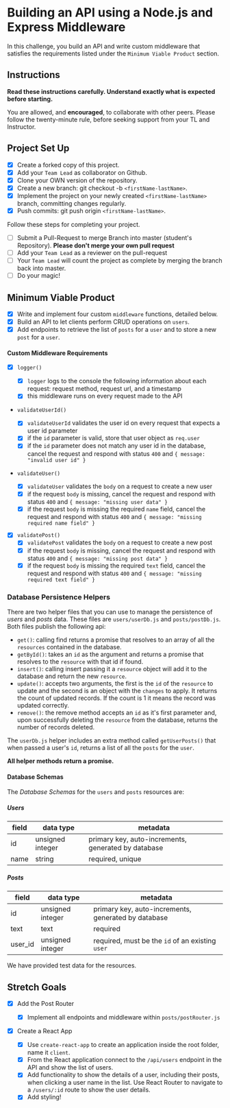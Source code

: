 # Building an API using a Node.js and Express Middleware

In this challenge, you build an API and write custom middleware that satisfies the requirements listed under the `Minimum Viable Product` section.

## Instructions

**Read these instructions carefully. Understand exactly what is expected before starting.**

You are allowed, and **encouraged**, to collaborate with other peers. Please follow the twenty-minute rule, before seeking support from your TL and Instructor.

## Project Set Up

- [x] Create a forked copy of this project.
- [x] Add your `Team Lead` as collaborator on Github.
- [x] Clone your OWN version of the repository.
- [x] Create a new branch: git checkout -b `<firstName-lastName>`.
- [x] Implement the project on your newly created `<firstName-lastName>` branch, committing changes regularly.
- [x] Push commits: git push origin `<firstName-lastName>`.

Follow these steps for completing your project.

- [ ] Submit a Pull-Request to merge <firstName-lastName> Branch into master (student's Repository). **Please don't merge your own pull request**
- [ ] Add your `Team Lead` as a reviewer on the pull-request
- [ ] Your `Team Lead` will count the project as complete by merging the branch back into master.
- [ ] Do your magic!

## Minimum Viable Product

- [x] Write and implement four custom `middleware` functions, detailed below.
- [x] Build an API to let clients perform CRUD operations on `users`.
- [x] Add endpoints to retrieve the list of `posts` for a `user` and to store a new `post` for a `user`.

#### Custom Middleware Requirements

- [x] `logger()`

  - [x] `logger` logs to the console the following information about each request: request method, request url, and a timestamp
  - [x] this middleware runs on every request made to the API

- `validateUserId()`

  - [x] `validateUserId` validates the user id on every request that expects a user id parameter
  - [x] if the `id` parameter is valid, store that user object as `req.user`
  - [x] if the `id` parameter does not match any user id in the database, cancel the request and respond with status `400` and `{ message: "invalid user id" }`

- `validateUser()`

  - [x] `validateUser` validates the `body` on a request to create a new user
  - [x] if the request `body` is missing, cancel the request and respond with status `400` and `{ message: "missing user data" }`
  - [x] if the request `body` is missing the required `name` field, cancel the request and respond with status `400` and `{ message: "missing required name field" }`

- [x] `validatePost()`
  - [x] `validatePost` validates the `body` on a request to create a new post
  - [x] if the request `body` is missing, cancel the request and respond with status `400` and `{ message: "missing post data" }`
  - [x] if the request `body` is missing the required `text` field, cancel the request and respond with status `400` and `{ message: "missing required text field" }`

### Database Persistence Helpers

There are two helper files that you can use to manage the persistence of _users_ and _posts_ data. These files are `users/userDb.js` and `posts/postDb.js`. Both files publish the following api:

- `get()`: calling find returns a promise that resolves to an array of all the `resources` contained in the database.
- `getById()`: takes an `id` as the argument and returns a promise that resolves to the `resource` with that id if found.
- `insert()`: calling insert passing it a `resource` object will add it to the database and return the new `resource`.
- `update()`: accepts two arguments, the first is the `id` of the `resource` to update and the second is an object with the `changes` to apply. It returns the count of updated records. If the count is 1 it means the record was updated correctly.
- `remove()`: the remove method accepts an `id` as it's first parameter and, upon successfully deleting the `resource` from the database, returns the number of records deleted.

The `userDb.js` helper includes an extra method called `getUserPosts()` that when passed a user's `id`, returns a list of all the `posts` for the `user`.

**All helper methods return a promise.**

#### Database Schemas

The _Database Schemas_ for the `users` and `posts` resources are:

##### Users

| field | data type        | metadata                                            |
| ----- | ---------------- | --------------------------------------------------- |
| id    | unsigned integer | primary key, auto-increments, generated by database |
| name  | string           | required, unique                                    |

##### Posts

| field   | data type        | metadata                                            |
| ------- | ---------------- | --------------------------------------------------- |
| id      | unsigned integer | primary key, auto-increments, generated by database |
| text    | text             | required                                            |
| user_id | unsigned integer | required, must be the `id` of an existing `user`    |

We have provided test data for the resources.

## Stretch Goals

- [x] Add the Post Router

  - [x] Implement all endpoints and middleware within `posts/postRouter.js`

- [x] Create a React App
  - [x] Use `create-react-app` to create an application inside the root folder, name it `client`.
  - [x] From the React application connect to the `/api/users` endpoint in the API and show the list of users.
  - [x] Add functionality to show the details of a user, including their posts, when clicking a user name in the list. Use React Router to navigate to a `/users/:id` route to show the user details.
  - [x] Add styling!
